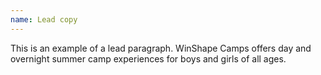 ```yaml
---
name: Lead copy
---
```

<p class="text--lead">This is an example of a lead paragraph. WinShape Camps offers day and overnight summer camp experiences for boys and girls of all ages.</p>